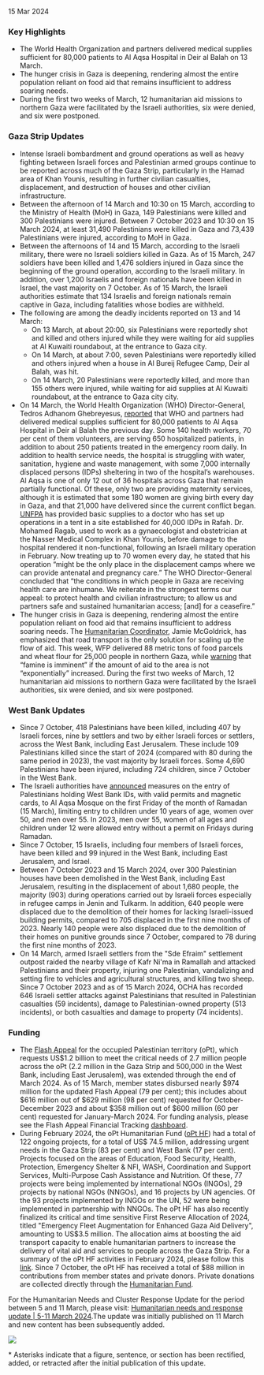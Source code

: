 15 Mar 2024 

### Key Highlights

* The World Health Organization and partners delivered medical supplies sufficient for 80,000 patients to Al Aqsa Hospital in Deir al Balah on 13 March.
* The hunger crisis in Gaza is deepening, rendering almost the entire population reliant on food aid that remains insufficient to address soaring needs.
* During the first two weeks of March, 12 humanitarian aid missions to northern Gaza were facilitated by the Israeli authorities, six were denied, and six were postponed.

### Gaza Strip Updates

* Intense Israeli bombardment and ground operations as well as heavy fighting between Israeli forces and Palestinian armed groups continue to be reported across much of the Gaza Strip, particularly in the Hamad area of Khan Younis, resulting in further civilian casualties, displacement, and destruction of houses and other civilian infrastructure.
* Between the afternoon of 14 March and 10:30 on 15 March, according to the Ministry of Health (MoH) in Gaza, 149 Palestinians were killed and 300 Palestinians were injured. Between 7 October 2023 and 10:30 on 15 March 2024, at least 31,490 Palestinians were killed in Gaza and 73,439 Palestinians were injured, according to MoH in Gaza.
* Between the afternoons of 14 and 15 March, according to the Israeli military, there were no Israeli soldiers killed in Gaza. As of 15 March, 247 soldiers have been killed and 1,476 soldiers injured in Gaza since the beginning of the ground operation, according to the Israeli military. In addition, over 1,200 Israelis and foreign nationals have been killed in Israel, the vast majority on 7 October. As of 15 March, the Israeli authorities estimate that 134 Israelis and foreign nationals remain captive in Gaza, including fatalities whose bodies are withheld.
* The following are among the deadly incidents reported on 13 and 14 March:  
   * On 13 March, at about 20:00, six Palestinians were reportedly shot and killed and others injured while they were waiting for aid supplies at Al Kuwaiti roundabout, at the entrance to Gaza city.  
   * On 14 March, at about 7:00, seven Palestinians were reportedly killed and others injured when a house in Al Bureij Refugee Camp, Deir al Balah, was hit.  
   * On 14 March, 20 Palestinians were reportedly killed, and more than 155 others were injured, while waiting for aid supplies at Al Kuwaiti roundabout, at the entrance to Gaza city city.
* On 14 March, the World Health Organization (WHO) Director-General, Tedros Adhanom Ghebreyesus, [reported](https://twitter.com/drtedros/status/1768317567121125709?s=12&t=E0cuP7%5F7onQRpHkOZoK7Sg) that WHO and partners had delivered medical supplies sufficient for 80,000 patients to Al Aqsa Hospital in Deir al Balah the previous day. Some 140 health workers, 70 per cent of them volunteers, are serving 650 hospitalized patients, in addition to about 250 patients treated in the emergency room daily. In addition to health service needs, the hospital is struggling with water, sanitation, hygiene and waste management, with some 7,000 internally displaced persons (IDPs) sheltering in two of the hospital’s warehouses. Al Aqsa is one of only 12 out of 36 hospitals across Gaza that remain partially functional. Of these, only two are providing maternity services, although it is estimated that some 180 women are giving birth every day in Gaza, and that 21,000 have delivered since the current conflict began. [UNFPA](https://www.unfpa.org/news/%E2%80%9Cgaza-breaking-point%E2%80%9D-health-workers-and-patients-describe-unfolding-catastrophe-rafah) has provided basic supplies to a doctor who has set up operations in a tent in a site established for 40,000 IDPs in Rafah. Dr. Mohamed Ragab, used to work as a gynaecologist and obstetrician at the Nasser Medical Complex in Khan Younis, before damage to the hospital rendered it non-functional, following an Israeli military operation in February. Now treating up to 70 women every day, he stated that his operation “might be the only place in the displacement camps where we can provide antenatal and pregnancy care.” The WHO Director-General concluded that “the conditions in which people in Gaza are receiving health care are inhumane. We reiterate in the strongest terms our appeal: to protect health and civilian infrastructure; to allow us and partners safe and sustained humanitarian access; \[and\] for a ceasefire.”
* The hunger crisis in Gaza is deepening, rendering almost the entire population reliant on food aid that remains insufficient to address soaring needs. The [Humanitarian Coordinator](https://www.channel4.com/news/gaza-is-only-getting-half-the-amount-of-food-it-used-to-get-says-un-aid-coordinator), Jamie McGoldrick, has emphasized that road transport is the only solution for scaling up the flow of aid. This week, WFP delivered 88 metric tons of food parcels and wheat flour for 25,000 people in northern Gaza, while [warning](https://news.un.org/en/story/2024/03/1147482) that “famine is imminent” if the amount of aid to the area is not “exponentially” increased. During the first two weeks of March, 12 humanitarian aid missions to northern Gaza were facilitated by the Israeli authorities, six were denied, and six were postponed.

### West Bank Updates

* Since 7 October, 418 Palestinians have been killed, including 407 by Israeli forces, nine by settlers and two by either Israeli forces or settlers, across the West Bank, including East Jerusalem. These include 109 Palestinians killed since the start of 2024 (compared with 80 during the same period in 2023), the vast majority by Israeli forces. Some 4,690 Palestinians have been injured, including 724 children, since 7 October in the West Bank.
* The Israeli authorities have [announced](https://www.facebook.com/COGAT.ARABIC) measures on the entry of Palestinians holding West Bank IDs, with valid permits and magnetic cards, to Al Aqsa Mosque on the first Friday of the month of Ramadan (15 March), limiting entry to children under 10 years of age, women over 50, and men over 55\. In 2023, men over 55, women of all ages and children under 12 were allowed entry without a permit on Fridays during Ramadan.
* Since 7 October, 15 Israelis, including four members of Israeli forces, have been killed and 99 injured in the West Bank, including East Jerusalem, and Israel.
* Between 7 October 2023 and 15 March 2024, over 300 Palestinian houses have been demolished in the West Bank, including East Jerusalem, resulting in the displacement of about 1,680 people, the majority (903) during operations carried out by Israeli forces especially in refugee camps in Jenin and Tulkarm. In addition, 640 people were displaced due to the demolition of their homes for lacking Israeli-issued building permits, compared to 705 displaced in the first nine months of 2023\. Nearly 140 people were also displaced due to the demolition of their homes on punitive grounds since 7 October, compared to 78 during the first nine months of 2023.
* On 14 March, armed Israeli settlers from the "Sde Efraim" settlement outpost raided the nearby village of Kafr Ni'ma in Ramallah and attacked Palestinians and their property, injuring one Palestinian, vandalizing and setting fire to vehicles and agricultural structures, and killing two sheep. Since 7 October 2023 and as of 15 March 2024, OCHA has recorded 646 Israeli settler attacks against Palestinians that resulted in Palestinian casualties (59 incidents), damage to Palestinian-owned property (513 incidents), or both casualties and damage to property (74 incidents).

### Funding

* The [Flash Appeal](https://www.ochaopt.org/content/flash-appeal-2023-extension-through-march-2024) for the occupied Palestinian territory (oPt), which requests US$1.2 billion to meet the critical needs of 2.7 million people across the oPt (2.2 million in the Gaza Strip and 500,000 in the West Bank, including East Jerusalem), was extended through the end of March 2024\. As of 15 March, member states disbursed nearly $974 million for the updated Flash Appeal (79 per cent); this includes about $616 million out of $629 million (98 per cent) requested for October-December 2023 and about $358 million out of $600 million (60 per cent) requested for January-March 2024\. For funding analysis, please see the Flash Appeal Financial Tracking [dashboard](https://app.powerbi.com/view?r=eyJrIjoiZDA2NmZiNDYtNDA1Ni00Nzg4LWFkNDItNDI3YmM3ZjMyYjA4IiwidCI6IjBmOWUzNWRiLTU0NGYtNGY2MC1iZGNjLTVlYTQxNmU2ZGM3MCIsImMiOjh9).
* During February 2024, the oPt Humanitarian Fund ([oPt HF](https://www.ochaopt.org/sites/default/files/opt%5Fhumanitarian%5Fpooled%5Ffund%5Fdashboard%5FJanuary%5F2024.pdf)) had a total of 122 ongoing projects, for a total of US$ 74.5 million, addressing urgent needs in the Gaza Strip (83 per cent) and West Bank (17 per cent). Projects focused on the areas of Education, Food Security, Health, Protection, Emergency Shelter & NFI, WASH, Coordination and Support Services, Multi-Purpose Cash Assistance and Nutrition. Of these, 77 projects were being implemented by international NGOs (INGOs), 29 projects by national NGOs (NNGOs), and 16 projects by UN agencies. Of the 93 projects implemented by INGOs or the UN, 52 were being implemented in partnership with NNGOs. The oPt HF has also recently finalized its critical and time sensitive First Reserve Allocation of 2024, titled "Emergency Fleet Augmentation for Enhanced Gaza Aid Delivery", amounting to US$3.5 million. The allocation aims at boosting the aid transport capacity to enable humanitarian partners to increase the delivery of vital aid and services to people across the Gaza Strip. For a summary of the oPt HF activities in February 2024, please follow this [link](https://www.ochaopt.org/page/opt-humanitarian-fund/monthy-update). Since 7 October, the oPt HF has received a total of $88 million in contributions from member states and private donors. Private donations are collected directly through the [Humanitarian Fund](https://crisisrelief.un.org/opt-crisis).

For the Humanitarian Needs and Cluster Response Update for the period between 5 and 11 March, please visit: [Humanitarian needs and response update | 5-11 March 2024](https://www.ochaopt.org/content/humanitarian-needs-and-response-update-5-11-march-2024).The update was initially published on 11 March and new content has been subsequently added.

[ ![](/sites/default/files/styles/phone_x1_767_/public/flash-update-no3_oct_escalation-2023-opt_map1.jpg?itok=XuQheK4l)](/sites/default/files/flash-update-no3%5Foct%5Fescalation-2023-opt%5Fmap1.jpg) 

\* Asterisks indicate that a figure, sentence, or section has been rectified, added, or retracted after the initial publication of this update.